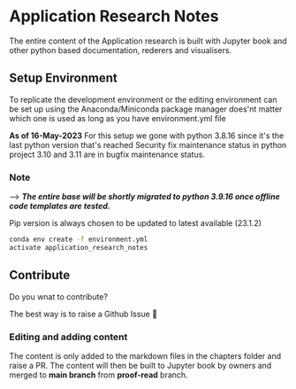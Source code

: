 # Application Research Notes

The entire content of the Application research is built with Jupyter book and other python based documentation, rederers and visualisers.

## Setup Environment

To replicate the development environment or the editing environment can be set up using the Anaconda/Miniconda package manager does'nt matter which one is used as long as you have environment.yml file

**As of 16-May-2023**
For this setup we gone with python 3.8.16 since it's the last python version that's reached Security fix maintenance status in python project 3.10 and 3.11 are in bugfix maintenance status.

### Note

--> ***The entire base will be shortly migrated to python 3.9.16 once offline code templates are tested.***

Pip version is always chosen to be updated to latest available (23.1.2)

```bash
conda env create -f environment.yml
activate application_research_notes

```

## Contribute

Do you wnat to contribute?

The best way is to raise a Github Issue 🙂

### Editing and adding content

The content is only added to the markdown files in the chapters folder and raise a PR.
The content will then be built to Jupyter book by owners and merged to **main branch** from **proof-read** branch.


